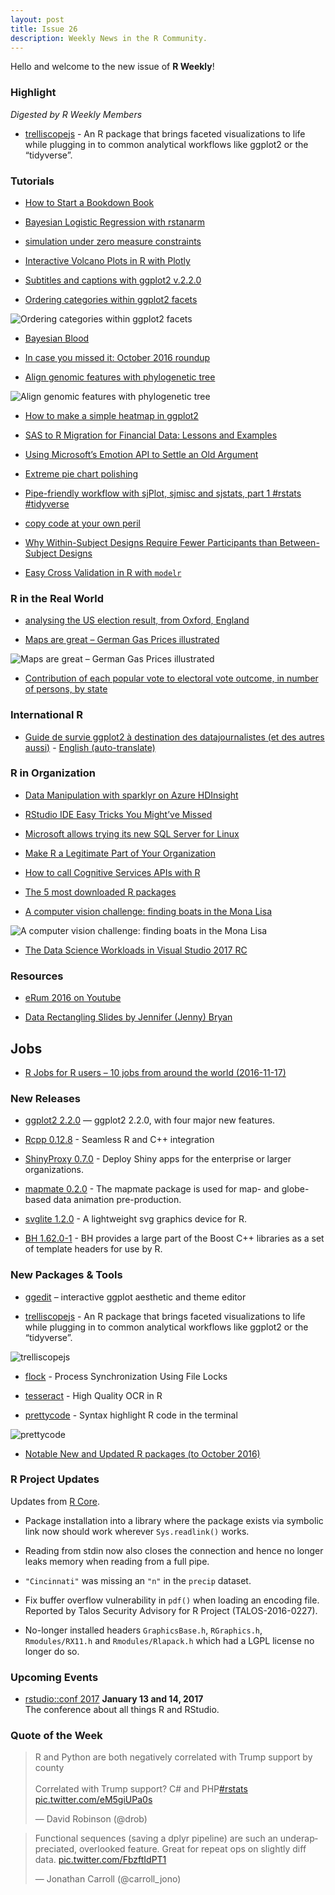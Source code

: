 ```yaml
---
layout: post
title: Issue 26
description: Weekly News in the R Community.
---
```


Hello and welcome to the new issue of **R Weekly**!

### Highlight

*Digested by R Weekly Members*

+ [trelliscopejs](http://ryanhafen.com/blog/trelliscopejs) - An R package that brings faceted visualizations to life while plugging in to common analytical workflows like ggplot2 or the “tidyverse”.


### Tutorials

+ [How to Start a Bookdown Book](http://seankross.com/2016/11/17/How-to-Start-a-Bookdown-Book.html)

+ [Bayesian Logistic Regression with rstanarm](https://www.kaggle.com/avehtari/d/uciml/pima-indians-diabetes-database/bayesian-logistic-regression-with-rstanarm/notebook)

+ [simulation under zero measure constraints](https://xianblog.wordpress.com/2016/11/17/simulation-under-zero-measure-constraints/)

+ [Interactive Volcano Plots in R with Plotly](http://moderndata.plot.ly/interactive-volcano-plots-r-plotly/)

+ [Subtitles and captions with ggplot2 v.2.2.0](http://bayesball.blogspot.com/2016/11/sub-titles-and-captions-with-ggplot2.html)

+ [Ordering categories within ggplot2 facets](http://drsimonj.svbtle.com/ordering-categories-within-ggplot2-facets)

![Ordering categories within ggplot2 facets](https://svbtleusercontent.com/dmstymim0k0u9g_retina.png)

+ [Bayesian Blood](https://fronkonstin.com/2016/11/17/bayesian-blood/)

+ [In case you missed it: October 2016 roundup](http://blog.revolutionanalytics.com/2016/11/in-case-you-missed-it-october-2016-roundup.html)

+ [Align genomic features with phylogenetic tree](https://guangchuangyu.github.io/2016/11/align-genomic-features-with-phylogenetic-tree)

![Align genomic features with phylogenetic tree](https://guangchuangyu.github.io/blog_images/Bioconductor/ggtree/ggtree_ggbio/ggtree_ggbio.png)

+ [How to make a simple heatmap in ggplot2](http://sharpsightlabs.com/blog/2016/11/15/heatmap-ggplot2-simple/)

+ [SAS to R Migration for Financial Data: Lessons and Examples](http://blog.revolutionanalytics.com/2016/11/sas-to-r-migration.html)

+ [Using Microsoft’s Emotion API to Settle an Old Argument](https://ntguardian.wordpress.com/2016/11/14/using-microsofts-emotion-api-r-self-portrait/)

+ [Extreme pie chart polishing](http://ellisp.github.io/blog/2016/11/15/piecharts)

+ [Pipe-friendly workflow with sjPlot, sjmisc and sjstats, part 1 #rstats #tidyverse](https://strengejacke.wordpress.com/2016/11/14/pipe-friendly-workflow-with-sjplot-sjmisc-and-sjstats-part-1-rstats-tidyverse/)

+ [copy code at your own peril](https://xianblog.wordpress.com/2016/11/14/31939/)

+ [Why Within-Subject Designs Require Fewer Participants than Between-Subject Designs](http://daniellakens.blogspot.com/2016/11/why-within-subject-designs-require-less.html)

+ [Easy Cross Validation in R with `modelr`](http://jacobsimmering.com/2016/11/11/CrossValidationInR/)


### R in the Real World


+ [analysing the US election result, from Oxford, England](https://xianblog.wordpress.com/2016/11/14/analysing-the-us-election-result-from-oxford-england/)

+ [Maps are great – German Gas Prices illustrated](http://flovv.github.com/Gas_price-Mapping/)

![Maps are great – German Gas Prices illustrated](https://flovv.github.io/figures/post13/unnamed-chunk-2-1.png)

+ [Contribution of each popular vote to electoral vote outcome, in number of persons, by state](https://www.reddit.com/r/dataisbeautiful/comments/5decpz/contribution_of_each_popular_vote_to_electoral/?sort=old)


### International R

+ [Guide de survie ggplot2 à destination des datajournalistes (et des autres aussi)](http://www.thinkr.fr/guide-survie-ggplot2-datajournalistes/) - [English (auto-translate)](https://translate.google.com/translate?hl=en&sl=fr&u=http://www.thinkr.fr/guide-survie-ggplot2-datajournalistes/)


### R in Organization

+ [Data Manipulation with sparklyr on Azure HDInsight](http://blog.revolutionanalytics.com/2016/11/data-manipulation-with-sparklyr-on-azure-hdinsight.html)

+ [RStudio IDE Easy Tricks You Might’ve Missed](https://www.rstudio.com/rviews/2016/11/11/easy-tricks-you-mightve-missed/)

+ [Microsoft allows trying its new SQL Server for Linux](http://industrialengineertools.blogspot.com/2016/11/microsoft-allows-trying-its-new-sql.html)

+ [Make R a Legitimate Part of Your Organization](https://www.rstudio.com/rviews/2016/11/16/make-r-a-legitimate-part-of-your-organization/)

+ [How to call Cognitive Services APIs with R](http://blog.revolutionanalytics.com/2016/11/how-to-call-cognitive-services-apis-with-r.html)

+ [The 5 most downloaded R packages](http://www.datacamp.com/community/blog/the-5-most-downloaded-r-packages)

+ [A computer vision challenge: finding boats in the Mona Lisa](http://blog.revolutionanalytics.com/2016/11/deep-learning-mona-lisa.html)

![A computer vision challenge: finding boats in the Mona Lisa](https://revolution-computing.typepad.com/.a/6a010534b1db25970b01b8d2384261970c-800wi)

+ [The Data Science Workloads in Visual Studio 2017 RC](https://blogs.msdn.microsoft.com/visualstudio/2016/11/18/data-science-workloads-in-visual-studio-2017-rc/)

### Resources

+ [eRum 2016 on Youtube](https://www.youtube.com/playlist?list=PLCsJUtCRSFbejqCqAURNVOFFpoDCMeuO5)

+ [Data Rectangling Slides by Jennifer (Jenny) Bryan](https://speakerdeck.com/jennybc/data-rectangling)

## Jobs

+ [R Jobs for R users – 10 jobs from around the world (2016-11-17)](https://www.r-users.com/jobs/part-time-statistician-data-scientist/)

### New Releases

+ [ggplot2 2.2.0](https://blog.rstudio.org/2016/11/14/ggplot2-2-2-0/) — ggplot2 2.2.0, with four major new features.

+ [Rcpp 0.12.8](http://dirk.eddelbuettel.com/blog/2016/11/18/#rcpp_0.12.8) - Seamless R and C++ integration

+ [ShinyProxy 0.7.0](https://www.openanalytics.eu/blog/shinyproxy-070) - Deploy Shiny apps for the enterprise or larger organizations.

+ [mapmate 0.2.0](https://blog.snap.uaf.edu/2016/11/15/mapmate-0-2-0/) - The mapmate package is used for map- and globe-based data animation pre-production.

+ [svglite 1.2.0](https://blog.rstudio.org/2016/11/14/svglite-1-2-0/) - A lightweight svg graphics device for R.

+ [BH 1.62.0-1](http://dirk.eddelbuettel.com/blog/2016/11/19#bh_1.62.0-1) -  BH provides a large part of the Boost C++ libraries as a set of template headers for use by R.

### New Packages & Tools

+ [ggedit](http://www.r-statistics.com/2016/11/ggedit-interactive-ggplot-aesthetic-and-theme-editor/) – interactive ggplot aesthetic and theme editor

+ [trelliscopejs](http://ryanhafen.com/blog/trelliscopejs) - An R package that brings faceted visualizations to life while plugging in to common analytical workflows like ggplot2 or the “tidyverse”.

![trelliscopejs](https://cdn.rawgit.com/rweekly/image/master/2016-11-21/trelliscopejs-small.png)

+ [flock](http://www.quintuitive.com/2016/11/13/flock-package-cran/) - Process Synchronization Using File Locks

+ [tesseract](http://ropensci.org/blog/blog/2016/11/16/tesseract) - High Quality OCR in R

+ [prettycode](https://github.com/gaborcsardi/prettycode) - Syntax highlight R code in the terminal

![prettycode](https://cdn.rawgit.com/gaborcsardi/prettycode/cd645e0cefeb78e352b113fd79cf6dcac7a9d05e/inst/screenshot.png)

+ [Notable New and Updated R packages (to October 2016)](http://blog.revolutionanalytics.com/2016/11/spotlights-october-2016.html)

### R Project Updates

Updates from [R Core](http://developer.r-project.org/blosxom.cgi/R-devel/NEWS).

+ Package installation into a library where the package exists via symbolic link now should work wherever `Sys.readlink()` works.

+ Reading from stdin now also closes the connection and hence no longer leaks memory when reading from a full pipe.

+ `"Cincinnati"` was missing an `"n"` in the `precip` dataset.

+ Fix buffer overflow vulnerability in `pdf()` when loading an encoding file. Reported by Talos Security Advisory for R Project (TALOS-2016-0227).

+ No-longer installed headers `GraphicsBase.h`, `RGraphics.h`, `Rmodules/RX11.h` and `Rmodules/Rlapack.h` which had a LGPL license no longer do so.

### Upcoming Events

+ [rstudio::conf 2017](https://www.rstudio.com/conference/)  **January 13 and 14, 2017** <br>
The conference about all things R and RStudio.<br />


### Quote of the Week

<blockquote class="twitter-tweet" data-lang="en"><p lang="en" dir="ltr">R and Python are both negatively correlated with Trump support by county<br><br>Correlated with Trump support? C# and PHP<a href="https://twitter.com/hashtag/rstats?src=hash">#rstats</a> <a href="https://t.co/eM5giUPa0s">pic.twitter.com/eM5giUPa0s</a></p>&mdash; David Robinson (@drob) <a href="https://twitter.com/drob/status/799311266741415937"></a></blockquote>

<blockquote class="twitter-tweet" data-lang="en"><p lang="en" dir="ltr">Functional sequences (saving a dplyr pipeline) are such an underappreciated, overlooked feature. Great for repeat ops on slightly diff data. <a href="https://t.co/FbzftIdPT1">pic.twitter.com/FbzftIdPT1</a></p>&mdash; Jonathan Carroll (@carroll_jono) <a href="https://twitter.com/carroll_jono/status/798653613283250177"></a></blockquote>
